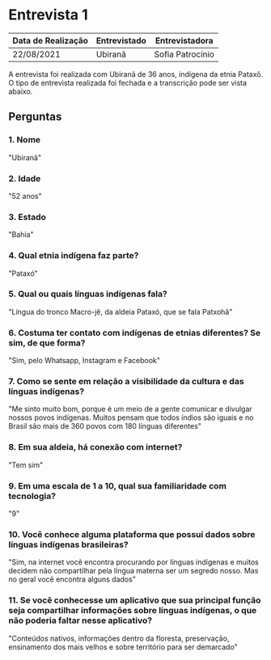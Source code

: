 # Entrevista 1

| Data de Realização | Entrevistado      | Entrevistadora   |
| ------------------ | ----------------- | ---------------- |
|     22/08/2021     |     Ubiranã       | Sofia Patrocínio |

A entrevista foi realizada com Ubiranã de 36 anos, indígena da etnia Pataxô. O tipo de entrevista realizada foi fechada e a transcrição pode ser vista abaixo.

## Perguntas

### 1. Nome
"Ubiranã"
### 2. Idade
"52 anos"
### 3. Estado
"Bahia"
### 4. Qual etnia indígena faz parte?
"Pataxó"
### 5. Qual ou quais línguas indígenas fala?
"Língua do tronco Macro-jê, da aldeia Pataxó, que se fala Patxohã"
### 6. Costuma ter contato com indígenas de etnias diferentes? Se sim, de que forma?
"Sim, pelo Whatsapp, Instagram e Facebook"
### 7. Como se sente em relação a visibilidade da cultura e das línguas indígenas?
"Me sinto muito bom, porque é um meio de a gente comunicar e divulgar nossos povos indígenas. Muitos pensam que todos índios são iguais e no Brasil são mais de 360 povos com 180 línguas diferentes"
### 8. Em sua aldeia, há conexão com internet?
"Tem sim"
### 9. Em uma escala de 1 a 10, qual sua familiaridade com tecnologia?
"9"
### 10. Você conhece alguma plataforma que possui dados sobre línguas indígenas brasileiras?
"Sim, na internet você encontra procurando por línguas indígenas e muitos decidem não compartilhar pela língua materna ser um segredo nosso. Mas no geral você encontra alguns dados"
### 11. Se você conhecesse um aplicativo que sua principal função seja compartilhar informações sobre línguas indígenas, o que não poderia faltar nesse aplicativo?
"Conteúdos nativos, informações dentro da floresta, preservação, ensinamento dos mais velhos e sobre território para ser demarcado"